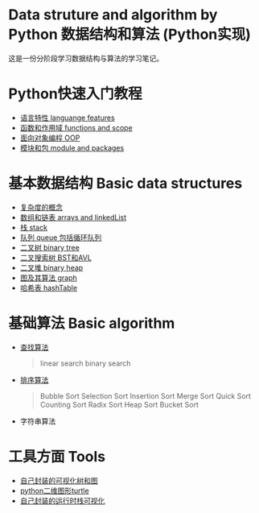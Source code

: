 # Data struture and algorithm by Python 数据结构和算法 (Python实现)
这是一份分阶段学习数据结构与算法的学习笔记。

# Python快速入门教程
- [语言特性 languange features](https://github.com/wangdingqiao/python-algorithm/tree/master/python-quick-start/01-languange-features)
- [函数和作用域 functions and scope](https://github.com/wangdingqiao/python-algorithm/tree/master/python-quick-start/02-function-and-scope)
- [面向对象编程 OOP](https://github.com/wangdingqiao/python-algorithm/tree/master/python-quick-start/03-OOP)
- [模块和包 module and packages](https://github.com/wangdingqiao/python-algorithm/tree/master/python-quick-start/04-module-and-package)

# 基本数据结构  Basic data structures

- [复杂度的概念](https://github.com/wangdingqiao/python-algorithm/tree/master/basic-data-structures/part0-complexity)
- [数组和链表 arrays and linkedList](https://github.com/wangdingqiao/python-algorithm/tree/master/basic-data-structures/part1-array-linklist)
- [栈 stack](https://github.com/wangdingqiao/python-algorithm/tree/master/basic-data-structures/part2-stack)
- [队列 queue 包括循环队列](https://github.com/wangdingqiao/python-algorithm/tree/master/basic-data-structures/part3-queue)
- [二叉树 binary tree](https://github.com/wangdingqiao/python-algorithm/tree/master/basic-data-structures/part4-binary-tree)
- [二叉搜索树 BST和AVL](https://github.com/wangdingqiao/python-algorithm/tree/master/basic-data-structures/part5-BST-AVL)
- [二叉堆 binary heap](https://github.com/wangdingqiao/python-algorithm/tree/master/basic-data-structures/part6-binary-heap)
- [图及其算法 graph](https://github.com/wangdingqiao/python-algorithm/tree/master/basic-data-structures/part7-graph)
- [哈希表 hashTable](https://github.com/wangdingqiao/python-algorithm/tree/master/basic-data-structures/part8-hash-table)

# 基础算法 Basic algorithm

- [查找算法](https://github.com/wangdingqiao/python-algorithm/tree/master/basic-algorithms)
  > linear search
    binary search
- [排序算法](https://github.com/wangdingqiao/python-algorithm/tree/master/basic-algorithms/part2-sort)
  > Bubble Sort
    Selection Sort
    Insertion Sort
    Merge Sort
    Quick Sort
    Counting Sort
    Radix Sort
    Heap Sort
    Bucket Sort
- 字符串算法


# 工具方面 Tools

- [自己封装的可视化树和图](https://github.com/wangdingqiao/python-algorithm/blob/master/basic-data-structures/part4-binary-tree/GraphVisual.py)
- [python二维图形turtle](https://github.com/wangdingqiao/python-algorithm/tree/master/other-tools/turtle-graphics)
- [自己封装的运行时栈可视化](https://github.com/wangdingqiao/python-algorithm/tree/master/basic-data-structures/part2-stack/callStackFrame)